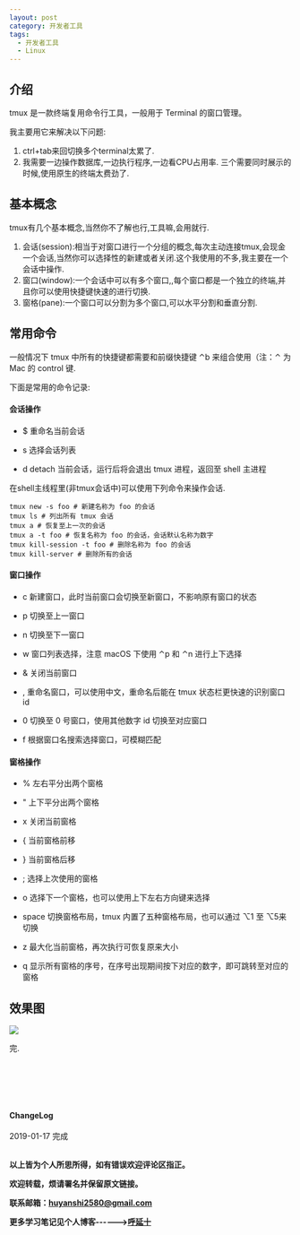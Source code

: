 ```yaml
---
layout: post
category: 开发者工具
tags:
  - 开发者工具
  - Linux
---
```


## 介绍

tmux 是一款终端复用命令行工具，一般用于 Terminal 的窗口管理。

我主要用它来解决以下问题:

1. ctrl+tab来回切换多个terminal太累了.
2. 我需要一边操作数据库,一边执行程序,一边看CPU占用率. 三个需要同时展示的时候,使用原生的终端太费劲了.

## 基本概念

tmux有几个基本概念,当然你不了解也行,工具嘛,会用就行.

1. 会话(session):相当于对窗口进行一个分组的概念,每次主动连接tmux,会现金一个会话,当然你可以选择性的新建或者关闭.这个我使用的不多,我主要在一个会话中操作.
2. 窗口(window):一个会话中可以有多个窗口,,每个窗口都是一个独立的终端,并且你可以使用快捷键快速的进行切换.
3. 窗格(pane):一个窗口可以分割为多个窗口,可以水平分割和垂直分割.

## 常用命令

一般情况下 tmux 中所有的快捷键都需要和前缀快捷键 ⌃b 来组合使用（注：⌃ 为 Mac 的 control 键.

下面是常用的命令记录:

#### 会话操作

* $ 重命名当前会话

* s 选择会话列表

* d detach 当前会话，运行后将会退出 tmux 进程，返回至 shell 主进程

在shell主线程里(非tmux会话中)可以使用下列命令来操作会话.

```shell
tmux new -s foo # 新建名称为 foo 的会话
tmux ls # 列出所有 tmux 会话
tmux a # 恢复至上一次的会话
tmux a -t foo # 恢复名称为 foo 的会话，会话默认名称为数字
tmux kill-session -t foo # 删除名称为 foo 的会话
tmux kill-server # 删除所有的会话
```

#### 窗口操作

* c 新建窗口，此时当前窗口会切换至新窗口，不影响原有窗口的状态

* p 切换至上一窗口

* n 切换至下一窗口

* w 窗口列表选择，注意 macOS 下使用 ⌃p 和 ⌃n 进行上下选择

* & 关闭当前窗口

* , 重命名窗口，可以使用中文，重命名后能在 tmux 状态栏更快速的识别窗口 id

* 0 切换至 0 号窗口，使用其他数字 id 切换至对应窗口

* f 根据窗口名搜索选择窗口，可模糊匹配


#### 窗格操作

* % 左右平分出两个窗格

* " 上下平分出两个窗格

* x 关闭当前窗格

* { 当前窗格前移

* } 当前窗格后移

* ; 选择上次使用的窗格

* o 选择下一个窗格，也可以使用上下左右方向键来选择

* space 切换窗格布局，tmux 内置了五种窗格布局，也可以通过 ⌥1 至 ⌥5来切换

* z 最大化当前窗格，再次执行可恢复原来大小

* q 显示所有窗格的序号，在序号出现期间按下对应的数字，即可跳转至对应的窗格


## 效果图

![](http://img.couplecoders.tech/markdown-img-paste-20190117140430678.png)

完.

<br>
<br>
<br>
<br>
<h4>ChangeLog</h4>
2019-01-17      完成
<br>
<br>


**以上皆为个人所思所得，如有错误欢迎评论区指正。**

**欢迎转载，烦请署名并保留原文链接。**

**联系邮箱：huyanshi2580@gmail.com**

**更多学习笔记见个人博客------><a href="{{ site.baseurl }}/">呼延十</a>**
